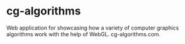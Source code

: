 # cg-algorithms
Web application for showcasing how a variety of computer graphics algorithms work with the help of WebGL. cg-algorithms.com.
